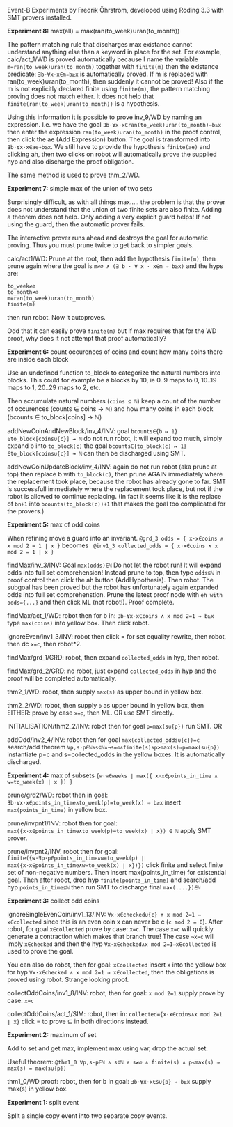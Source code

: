 
Event-B Experiments by Fredrik Öhrström, developed using Roding 3.3 with SMT provers installed.

**Experiment 8:** max(all) = max(ran(to_week)∪ran(to_month))

The pattern matching rule that discharges max existance cannot understand anything else than
a keyword in place for the set. For example, calc/act_1/WD is proved automatically
because I name the variable `m=ran(to_week)∪ran(to_month)` together with `finite(m)`
then the existance predicate: `∃b·∀x·x∈m⇒b≥x` is automatically proved. If m is replaced with
ran(to_week)∪ran(to_month), then suddenly it cannot be proved! Also if the m is not explicitly
declared finite using `finite(m)`, the pattern matching proving does not match either. It does not help that
`finite(ran(to_week)∪ran(to_month))` is a hypothesis.

Using this information it is possible to prove inv_9/WD by naming an expression. I.e.
we have the goal `∃b·∀x·x∈ran(to_week)∪ran(to_month)⇒b≥x` then enter the expression
`ran(to_week)∪ran(to_month)` in the proof control, then click the ae (Add Expression) button.
The goal is transformed into `∃b·∀x·x∈ae⇒b≥x`. We still have to provide the hypothesis
`finite(ae)` and clicking ah, then two clicks on robot will automatically prove the supplied hyp and
also discharge the proof obligation.

The same method is used to prove thm_2/WD.

**Experiment 7:** simple max of the union of two sets

Surprisingly difficult, as with all things max..... the problem is that the prover does not
understand that the union of two finite sets are also finite. Adding a theorem does not help.
Only adding a very explicit guard helps! If not using the guard, then the automatic prover fails.

The interactive prover runs ahead and destroys the goal for automatic proving. Thus
you must prune twice to get back to simpler goals.

calc/act1/WD: Prune at the root, then add the hypothesis `finite(m)`,
then prune again where the goal is `m≠∅ ∧ (∃ b · ∀ x · x∈m ⇒ b≥x)` and the hyps are:
```
to_week≠∅
to_month≠∅
m=ran(to_week)∪ran(to_month)
finite(m)
```
then run robot. Now it autoproves.

Odd that it can easily prove `finite(m)` but if max requires that for the WD proof,
why does it not attempt that proof automatically?

**Experiment 6:** count occurences of coins and count how many coins there are inside each block

Use an undefined function to_block to categorize the natural numbers into blocks.
This could for example be a blocks by 10, ie 0..9 maps to 0, 10..19 maps to 1, 20..29 maps to 2, etc.

Then accumulate natural numbers (`coins ⊆ ℕ`) keep a count of the number of occurences
(counts ∈ coins → ℕ) and how many coins in each block (bcounts ∈ to_block[coins] → ℕ)

addNewCoinAndNewBlock/inv_4/INV: goal `bcounts∈{b ↦ 1}∈to_block[coins∪{c}] → ℕ`
do not run robot, it will expand too much,
simply expand b into `to_block(c)` the goal `bcounts∈{to_block(c) ↦ 1}∈to_block[coins∪{c}] → ℕ`
can then be discharged using SMT.

addNewCoinUpdateBlock/inv_4/INV: again do not run robot (aka prune at
top) then replace b with `to_block(c)`, then prune AGAIN immediately
where the replacement took place, because the robot has already gone
to far. SMT is successfull immediately where the replacement took
place, but not if the robot is allowed to continue replacing.
(In fact it seems like it is the replace of `bn+1` into `bcounts(to_block(c))+1` that
makes the goal too complicated for the provers.)

**Experiment 5:** max of odd coins

When refining move a guard into an invariant. `@grd_3 odds = { x·x∈coins ∧ x mod 2 = 1 ∣ x }` becomes ` @inv1_3 collected_odds = { x·x∈coins ∧ x mod 2 = 1 ∣ x }`

findMax/inv_3/INV: Goal `max(odds)∈ℕ` Do not let the robot run! It will expand odds into full set comprehension!
Instead prune to top, then type `odds⊆ℕ` in proof control then click the ah button (AddHypothesis). Then robot. The subgoal has been proved but the robot has unfortunately again expanded odds into full set comprehenstion. Prune the latest proof node with `eh with odds={...}` and then click ML (not robot!). Proof complete.

findMax/act_1/WD: robot then for b in: `∃b·∀x·x∈coins ∧ x mod 2=1 ⇒ b≥x` type `max(coins)` into yellow box. Then click robot.

ignoreEven/inv1_3/INV: robot then click = for set equality rewrite, then robot, then dc `x=c`, then robot*2.

findMax/grd_1/GRD: robot, then expand `collected_odds` in hyp, then robot.

findMax/grd_2/GRD: no robot, just expand `collected_odds` in hyp and the proof will be completed automatically.

thm2_1/WD: robot, then supply `max(s)` as upper bound in yellow box.

thm2_2/WD: robot, then supply `p` as upper bound in yellow box, then EITHER: prove by case `x=p`, then ML. OR use SMT directly.

INITIALISATION/thm2_2/INV: robot then for goal `p=max(s∪{p})` run SMT. OR

addOdd/inv2_4/INV: robot then for goal `max(collected_odds∪{c})=c` search/add theorem `∀p,s·p∈ℕ∧s⊆ℕ∧¬s=∅∧finite(s)∧p>max(s)⇒p=max(s∪{p})` instantiate p=c and s=collected_odds in the yellow boxes. It is automatically discharged.

**Experiment 4:** max of subsets `{w·w∈weeks ∣ max({ x·x∈points_in_time ∧ w=to_week(x) ∣ x }) }`

prune/grd2/WD: robot then in goal: `∃b·∀x·x∈points_in_time∧to_week(p)=to_week(x) ⇒ b≥x` insert `max(points_in_time)` in yellow box.

prune/invpnt1/INV: robot then for goal: `max({x·x∈points_in_time∧to_week(p)=to_week(x) ∣ x}) ∈ ℕ` apply SMT prover.

prune/invpnt2/INV: robot then for goal: `finite({w·∃p·p∈points_in_time∧w=to_week(p) ∣ max({x·x∈points_in_time∧w=to_week(x) ∣ x})})` click finite and select finite set of non-negative numbers. Then insert max(points_in_time) for existential goal. Then after robot, drop hyp `finite(points_in_time)` and search/add hyp `points_in_time⊆ℕ` then run SMT to discharge final `max(....})∈ℕ`

**Experiment 3:** collect odd coins

ignoreSingleEvenCoin/inv1_13/INV: `∀x·x∈checked∪{c} ∧ x mod 2=1 ⇒ x∈collected` since this is an even coin
x can never be c (`c mod 2 = 0`). After robot, for goal `x∈collected` prove by case: `x=c`.
The case `x=c` will quickly generate a contraction which makes that branch true!
The case `¬x=c` will imply `x∈checked` and then the hyp `∀x·x∈checked∧x mod 2=1⇒x∈collected` is used to prove the goal.

You can also do robot, then for goal: `x∈collected` insert x into the yellow box for hyp
`∀x·x∈checked ∧ x mod 2=1 ⇒ x∈collected`, then the obligations is proved using robot. Strange looking proof.

collectOddCoins/inv1_8/INV: robot, then for goal: `x mod 2=1` supply prove by case: `x=c`

collectOddCoins/act_1/SIM: robot, then in: `collected={x·x∈coins∧x mod 2=1 ∣ x}` click = to prove ⊆ in both directions instead.

**Experiment 2:** maximum of set

Add to set and get max, implement max using var, drop the actual set.

Useful theorem: `@thm1_0 ∀p,s·p∈ℕ ∧ s⊆ℕ ∧ s≠∅ ∧ finite(s) ∧ p≤max(s) ⇒ max(s) = max(s∪{p})`

thm1_0/WD proof: robot, then for b in goal: `∃b·∀x·x∈s∪{p} ⇒ b≥x` supply max(s) in yellow box.

**Experiment 1:** split event

Split a single copy event into two separate copy events.
